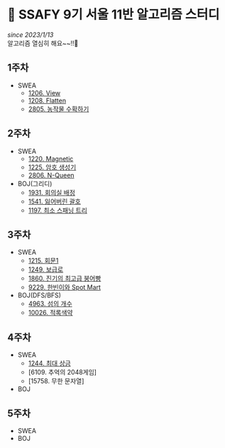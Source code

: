 # 📓 SSAFY 9기 서울 11반 알고리즘 스터디
*since 2023/1/13*  
알고리즘 열심히 해요~~!!🤗 

## 1주차
* SWEA
  * [1206. View](https://github.com/SSAFY-9th-Seoul-class-11/Dasom_Han/blob/main/algo_study/src/week1/swea_1206.java)  
  * [1208. Flatten](https://github.com/SSAFY-9th-Seoul-class-11/Dasom_Han/blob/main/algo_study/src/week1/swea_1208.java)  
  * [2805. 농작물 수확하기](https://github.com/SSAFY-9th-Seoul-class-11/Dasom_Han/blob/main/algo_study/src/week1/swea_2805.java)  
## 2주차
* SWEA
  * [1220. Magnetic](https://github.com/SSAFY-9th-Seoul-class-11/Dasom_Han/blob/main/algo_study/src/week2/swea_1220.java)
  * [1225. 암호 생성기](https://github.com/SSAFY-9th-Seoul-class-11/Dasom_Han/blob/main/algo_study/src/week2/swea_1225.java)
  * [2806. N-Queen](https://github.com/SSAFY-9th-Seoul-class-11/Dasom_Han/blob/main/algo_study/src/week2/swea_2806.java)
* BOJ(그리디)
  * [1931. 회의실 배정](https://github.com/SSAFY-9th-Seoul-class-11/Dasom_Han/blob/main/algo_study/src/week2/boj_1931.java)
  * [1541. 잃어버린 괄호](https://github.com/SSAFY-9th-Seoul-class-11/Dasom_Han/blob/main/algo_study/src/week2/boj_1541.java)
  * [1197. 최소 스패닝 트리](https://github.com/SSAFY-9th-Seoul-class-11/Dasom_Han/blob/main/algo_study/src/week2/boj_1197.java)
## 3주차
* SWEA
  * [1215. 회문1](https://github.com/SSAFY-9th-Seoul-class-11/Dasom_Han/blob/main/algo_study/src/week3/swea_1215.java)
  * [1249. 보급로](https://github.com/SSAFY-9th-Seoul-class-11/Dasom_Han/blob/main/algo_study/src/week3/swea_1249.java)
  * [1860. 진기의 최고급 붕어빵](https://github.com/SSAFY-9th-Seoul-class-11/Dasom_Han/blob/main/algo_study/src/week3/swea_1860.java)
  * [9229. 한빈이와 Spot Mart](https://github.com/SSAFY-9th-Seoul-class-11/Dasom_Han/blob/main/algo_study/src/week3/swea_9229.java)
* BOJ(DFS/BFS)
  * [4963. 섬의 개수](https://github.com/SSAFY-9th-Seoul-class-11/Dasom_Han/blob/main/algo_study/src/week3/boj_4963.java)
  * [10026. 적록색약](https://github.com/SSAFY-9th-Seoul-class-11/Dasom_Han/blob/main/algo_study/src/week3/boj_10026.java)
## 4주차
* SWEA
  * [1244. 최대 상금]()
  * [6109. 추억의 2048게임]
  * [15758. 무한 문자열]
* BOJ
## 5주차
* SWEA
* BOJ
